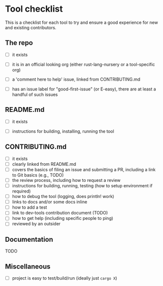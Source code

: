 # Tool checklist

This is a checklist for each tool to try and ensure a good experience for new
and existing contributors.


## The repo

- [ ] it exists
- [ ] it is in an official looking org (either rust-lang-nursery or a tool-specific org)
- [ ] a 'comment here to help' issue, linked from CONTRIBUTING.md
- [ ] has an issue label for "good-first-issue" (or E-easy), there are at least a handful of such issues


## README.md

- [ ] it exists
- [ ] instructions for building, installing, running the tool


## CONTRIBUTING.md

- [ ] it exists
- [ ] clearly linked from README.md
- [ ] covers the basics of filing an issue and submitting a PR, including a link to Git basics (e.g., TODO)
- [ ] the review process, including how to request a review
- [ ] instructions for building, running, testing (how to setup environment if required)
- [ ] how to debug the tool (logging, does println! work)
- [ ] links to docs and/or some docs inline
- [ ] how to add a test
- [ ] link to dev-tools contribution document (TODO)
- [ ] how to get help (including specific people to ping)
- [ ] reviewed by an outsider

## Documentation

TODO

## Miscellaneous

- [ ] project is easy to test/build/run (ideally just `cargo X`)
